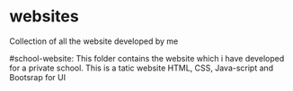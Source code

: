 # websites
Collection of all the website developed by me

#school-website:
This folder contains the website which i have developed for a private school.
This is a tatic website
HTML, CSS, Java-script and Bootsrap for UI


